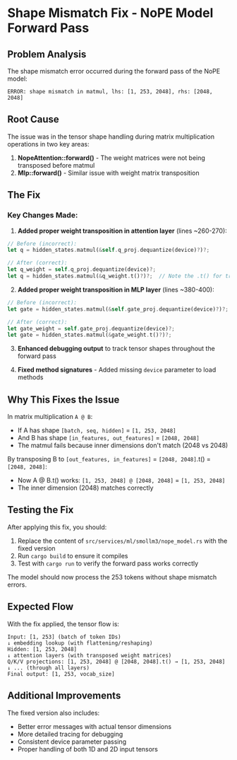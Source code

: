 # Shape Mismatch Fix - NoPE Model Forward Pass

## Problem Analysis
The shape mismatch error occurred during the forward pass of the NoPE model:
```
ERROR: shape mismatch in matmul, lhs: [1, 253, 2048], rhs: [2048, 2048]
```

## Root Cause
The issue was in the tensor shape handling during matrix multiplication operations in two key areas:

1. **NopeAttention::forward()** - The weight matrices were not being transposed before matmul
2. **Mlp::forward()** - Similar issue with weight matrix transposition

## The Fix

### Key Changes Made:

1. **Added proper weight transposition in attention layer** (lines ~260-270):
```rust
// Before (incorrect):
let q = hidden_states.matmul(&self.q_proj.dequantize(device)?)?;

// After (correct):
let q_weight = self.q_proj.dequantize(device)?;
let q = hidden_states.matmul(&q_weight.t()?)?;  // Note the .t() for transpose
```

2. **Added proper weight transposition in MLP layer** (lines ~380-400):
```rust
// Before (incorrect):
let gate = hidden_states.matmul(&self.gate_proj.dequantize(device)?)?;

// After (correct):
let gate_weight = self.gate_proj.dequantize(device)?;
let gate = hidden_states.matmul(&gate_weight.t()?)?;
```

3. **Enhanced debugging output** to track tensor shapes throughout the forward pass

4. **Fixed method signatures** - Added missing `device` parameter to load methods

## Why This Fixes the Issue

In matrix multiplication `A @ B`:
- If A has shape `[batch, seq, hidden]` = `[1, 253, 2048]`
- And B has shape `[in_features, out_features]` = `[2048, 2048]`
- The matmul fails because inner dimensions don't match (2048 vs 2048)

By transposing B to `[out_features, in_features]` = `[2048, 2048]`.t() = `[2048, 2048]`:
- Now A @ B.t() works: `[1, 253, 2048] @ [2048, 2048]` = `[1, 253, 2048]`
- The inner dimension (2048) matches correctly

## Testing the Fix

After applying this fix, you should:

1. Replace the content of `src/services/ml/smollm3/nope_model.rs` with the fixed version
2. Run `cargo build` to ensure it compiles
3. Test with `cargo run` to verify the forward pass works correctly

The model should now process the 253 tokens without shape mismatch errors.

## Expected Flow

With the fix applied, the tensor flow is:
```
Input: [1, 253] (batch of token IDs)
↓ embedding lookup (with flattening/reshaping)
Hidden: [1, 253, 2048]
↓ attention layers (with transposed weight matrices)
Q/K/V projections: [1, 253, 2048] @ [2048, 2048].t() → [1, 253, 2048]
↓ ... (through all layers)
Final output: [1, 253, vocab_size]
```

## Additional Improvements

The fixed version also includes:
- Better error messages with actual tensor dimensions
- More detailed tracing for debugging
- Consistent device parameter passing
- Proper handling of both 1D and 2D input tensors
